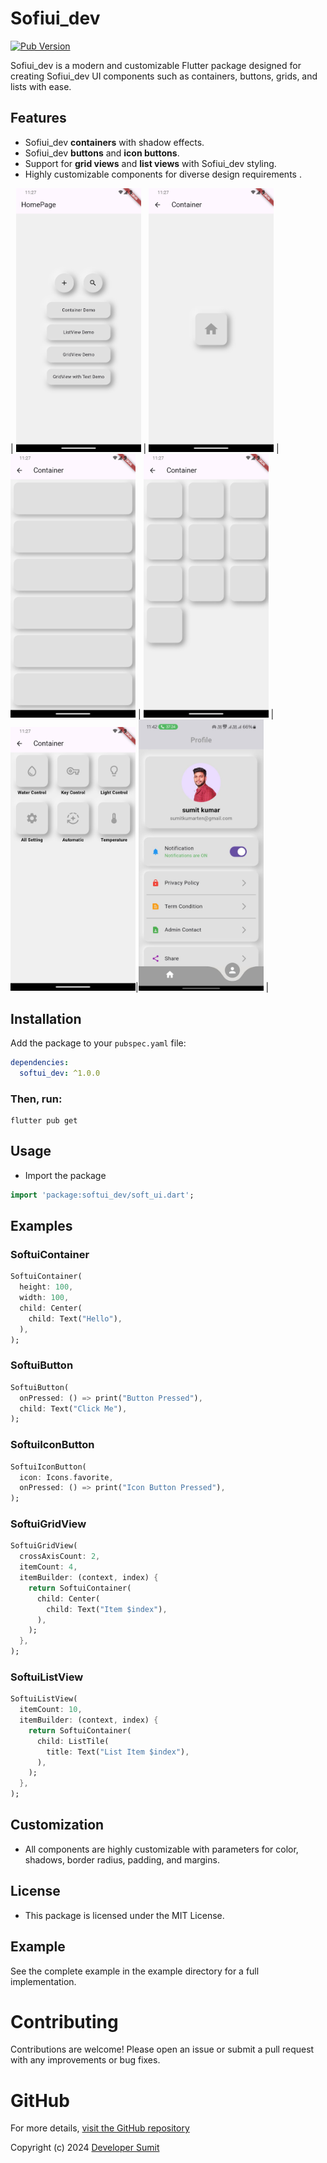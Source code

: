 # Sofiui_dev

[![Pub Version](https://img.shields.io/pub/v/softui_dev)](https://pub.dev/packages/softui_dev)

Sofiui_dev is a modern and customizable Flutter package designed for creating Sofiui_dev UI components such as containers, buttons, grids, and lists with ease. 

## Features

- Sofiui_dev **containers** with shadow effects.
- Sofiui_dev **buttons** and **icon buttons**.
- Support for **grid views** and **list views** with Sofiui_dev styling.
- Highly customizable components for diverse design requirements .


| <img src="https://raw.githubusercontent.com/sumitgit2/softui/main/img/Screenshot_1737050250.png" width="200px"> | <img src="https://raw.githubusercontent.com/sumitgit2/softui/main/img/Screenshot_1737050253.png" width="200px"> |<img src="https://raw.githubusercontent.com/sumitgit2/softui/main/img/Screenshot_1737050257.png" width="200px"> | <img src="https://raw.githubusercontent.com/sumitgit2/softui/main/img/Screenshot_1737050263.png" width="200px"> | <img src="https://raw.githubusercontent.com/sumitgit2/softui/main/img/Screenshot_1737050266.png" width="200px">|<img src="https://raw.githubusercontent.com/sumitgit2/softui/main/img/softui_icon_name_button_widget.jpg" width="200px"> |


## Installation

Add the package to your `pubspec.yaml` file:

```yaml
dependencies:
  softui_dev: ^1.0.0
```

### Then, run:
```
flutter pub get
```

## Usage
- Import the package

```dart
import 'package:softui_dev/soft_ui.dart';
```

## Examples

### SoftuiContainer
```dart
SoftuiContainer(
  height: 100,
  width: 100,
  child: Center(
    child: Text("Hello"),
  ),
);
```

### SoftuiButton
```dart
SoftuiButton(
  onPressed: () => print("Button Pressed"),
  child: Text("Click Me"),
);
```

### SoftuiIconButton
```dart
SoftuiIconButton(
  icon: Icons.favorite,
  onPressed: () => print("Icon Button Pressed"),
);
```

### SoftuiGridView
```dart
SoftuiGridView(
  crossAxisCount: 2,
  itemCount: 4,
  itemBuilder: (context, index) {
    return SoftuiContainer(
      child: Center(
        child: Text("Item $index"),
      ),
    );
  },
);
```

### SoftuiListView
```dart
SoftuiListView(
  itemCount: 10,
  itemBuilder: (context, index) {
    return SoftuiContainer(
      child: ListTile(
        title: Text("List Item $index"),
      ),
    );
  },
);
```

## Customization
- All components are highly customizable with parameters for color, shadows, border radius, padding, and margins.

## License
- This package is licensed under the MIT License.

## Example
See the complete example in the example directory for a full implementation.


# Contributing
Contributions are welcome! Please open an issue or submit a pull request with any improvements or bug fixes.

# GitHub
For more details, [visit the GitHub repository](https://github.com/sumitgit2/softui)

Copyright (c) 2024 [Developer Sumit](https://sumitdev83.netlify.app/)